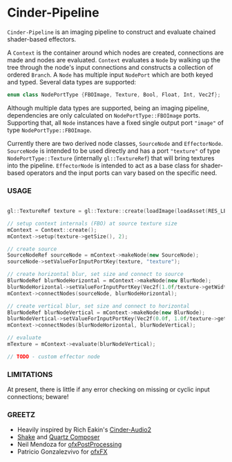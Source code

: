 # Cinder-Pipeline
`Cinder-Pipeline` is an imaging pipeline to construct and evaluate chained shader-based effectors.

A `Context` is the container around which nodes are created, connections are made and nodes are evaluated. `Context` evaluates a `Node` by walking up the tree through the node's input connections and constructs a collection of ordered `Branch`.
A `Node` has multiple input `NodePort` which are both keyed and typed. Several data types are supported:
```C++
enum class NodePortType {FBOImage, Texture, Bool, Float, Int, Vec2f};
```
Although multiple data types are supported, being an imaging pipeline, dependencies are only calculated on `NodePortType::FBOImage` ports. Supporting that, all `Node` instances have a fixed single output port `"image"` of type `NodePortType::FBOImage`.

Currently there are two derived node classes, `SourceNode` and `EffectorNode`. `SourceNode` is intended to be used directly and has a port `"texture"` of type `NodePortType::Texture` (internally `gl::TextureRef`) that will bring textures into the pipeline. `EffectorNode` is intended to act as a base class for shader-based operators and the input ports can vary based on the specific need.

### USAGE
```C++

gl::TextureRef texture = gl::Texture::create(loadImage(loadAsset(RES_LENNA_IMAGE)));

// setup context internals (FBO) at source texture size
mContext = Context::create();
mContext->setup(texture->getSize(), 2);

// create source
SourceNodeRef sourceNode = mContext->makeNode(new SourceNode);
sourceNode->setValueForInputPortKey(texture, "texture");

// create horizontal blur, set size and connect to source
BlurNodeRef blurNodeHorizontal = mContext->makeNode(new BlurNode);
blurNodeHorizontal->setValueForInputPortKey(Vec2f(1.0f/texture->getWidth(), 0.0f), "pixelSize");
mContext->connectNodes(sourceNode, blurNodeHorizontal);

// create vertical blur, set size and connect to horizontal
BlurNodeRef blurNodeVertical = mContext->makeNode(new BlurNode);
blurNodeVertical->setValueForInputPortKey(Vec2f(0.0f, 1.0f/texture->getHeight()), "pixelSize");
mContext->connectNodes(blurNodeHorizontal, blurNodeVertical);

// evaluate
mTexture = mContext->evaluate(blurNodeVertical);
```

```C++
// TODO - custom effector node
```

### LIMITATIONS
At present, there is little if any error checking on missing or cyclic input connections; beware!

### GREETZ
- Heavily inspired by Rich Eakin's [Cinder-Audio2](https://forum.libcinder.org/topic/rfc-cinder-audio2-available-for-alpha-testing)
- [Shake](http://en.wikipedia.org/wiki/Shake_(software)) and [Quartz Composer](http://en.wikipedia.org/wiki/Quartz_Composer)
- Neil Mendoza for [ofxPostProcessing](https://github.com/neilmendoza/ofxPostProcessing)
- Patricio Gonzalezvivo for [ofxFX](https://github.com/patriciogonzalezvivo/ofxFX)
